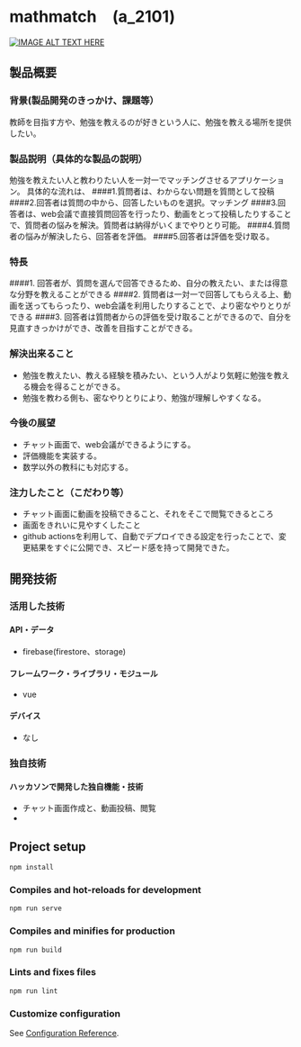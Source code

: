 # mathmatch　(a_2101)

[![IMAGE ALT TEXT HERE](https://jphacks.com/wp-content/uploads/2021/07/JPHACKS2021_ogp.jpg)](https://www.youtube.com/watch?v=LUPQFB4QyVo)

## 製品概要
### 背景(製品開発のきっかけ、課題等）
教師を目指す方や、勉強を教えるのが好きという人に、勉強を教える場所を提供したい。
### 製品説明（具体的な製品の説明）
勉強を教えたい人と教わりたい人を一対一でマッチングさせるアプリケーション。
具体的な流れは、
####1.質問者は、わからない問題を質問として投稿
####2.回答者は質問の中から、回答したいものを選択。マッチング
####3.回答者は、web会議で直接質問回答を行ったり、動画をとって投稿したりすることで、質問者の悩みを解決。質問者は納得がいくまでやりとり可能。
####4.質問者の悩みが解決したら、回答者を評価。
####5.回答者は評価を受け取る。



### 特長
####1. 回答者が、質問を選んで回答できるため、自分の教えたい、または得意な分野を教えることができる
####2. 質問者は一対一で回答してもらえる上、動画を送ってもらったり、web会議を利用したりすることで、より密なやりとりができる
####3. 回答者は質問者からの評価を受け取ることができるので、自分を見直すきっかけができ、改善を目指すことができる。

### 解決出来ること
*   勉強を教えたい、教える経験を積みたい、という人がより気軽に勉強を教える機会を得ることができる。
*   勉強を教わる側も、密なやりとりにより、勉強が理解しやすくなる。
### 今後の展望
*   チャット画面で、web会議ができるようにする。
*   評価機能を実装する。
*   数学以外の教科にも対応する。

### 注力したこと（こだわり等）
*   チャット画面に動画を投稿できること、それをそこで閲覧できるところ
*   画面をきれいに見やすくしたこと
*   github actionsを利用して、自動でデプロイできる設定を行ったことで、変更結果をすぐに公開でき、スピード感を持って開発できた。

## 開発技術
### 活用した技術
#### API・データ
*   firebase(firestore、storage)

#### フレームワーク・ライブラリ・モジュール
*   vue

#### デバイス
*   なし

### 独自技術
#### ハッカソンで開発した独自機能・技術
* チャット画面作成と、動画投稿、閲覧
* 




## Project setup
```
npm install
```

### Compiles and hot-reloads for development
```
npm run serve
```

### Compiles and minifies for production
```
npm run build
```

### Lints and fixes files
```
npm run lint
```

### Customize configuration
See [Configuration Reference](https://cli.vuejs.org/config/).

